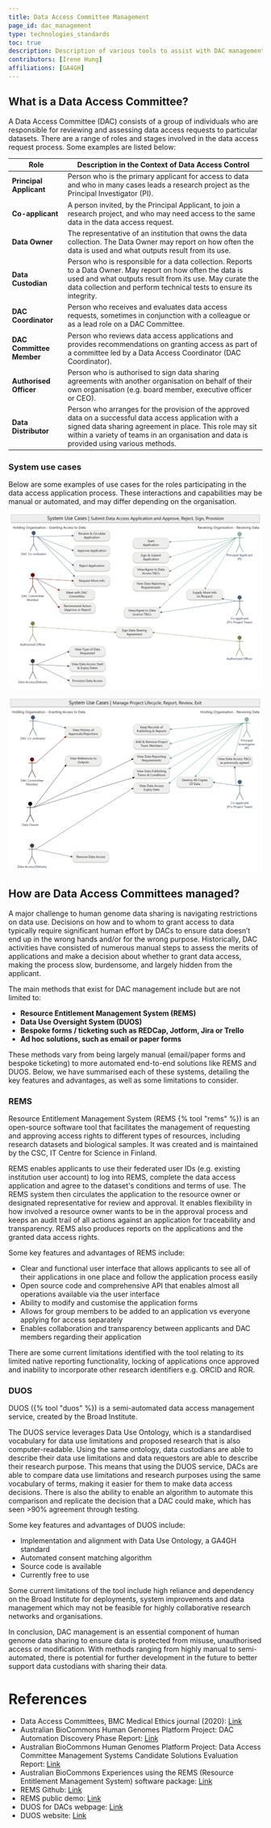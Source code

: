 ```yaml
---
title: Data Access Committee Management
page_id: dac_management
type: technologies_standards
toc: true
description: Description of various tools to assist with DAC management.
contributors: [Irene Hung]
affiliations: [GA4GH]
---
```


## What is a Data Access Committee?

A Data Access Committee (DAC) consists of a group of individuals who are responsible for reviewing and assessing data access requests to particular datasets. There are a range of roles and stages involved in the data access request process. Some examples are listed below:

| Role                  | Description in the Context of Data Access Control                                                                                                                                                           |
|-----------------------|-------------------------------------------------------------------------------------------------------------------------------------------------------------------------------------------------------------|
| **Principal Applicant**  | Person who is the primary applicant for access to data and who in many cases leads a research project as the Principal Investigator (PI).                                                                    |
| **Co-applicant**         | A person invited, by the Principal Applicant, to join a research project, and who may need access to the same data in the data access request.                                                               |
| **Data Owner**           | The representative of an institution that owns the data collection. The Data Owner may report on how often the data is used and what outputs result from its use.                                              |
| **Data Custodian**       | Person who is responsible for a data collection. Reports to a Data Owner. May report on how often the data is used and what outputs result from its use. May curate the data collection and perform technical tests to ensure its integrity. |
| **DAC Coordinator**      | Person who receives and evaluates data access requests, sometimes in conjunction with a colleague or as a lead role on a DAC Committee.                                                                      |
| **DAC Committee Member** | Person who reviews data access applications and provides recommendations on granting access as part of a committee led by a Data Access Coordinator (DAC Coordinator).                                         |
| **Authorised Officer**   | Person who is authorised to sign data sharing agreements with another organisation on behalf of their own organisation (e.g. board member, executive officer or CEO).                                          |
| **Data Distributor**     | Person who arranges for the provision of the approved data on a successful data access application with a signed data sharing agreement in place. This role may sit within a variety of teams in an organisation and data is provided using various methods. |

### System use cases

Below are some examples of use cases for the roles participating in the data access application process. These interactions and capabilities may be manual or automated, and may differ depending on the organisation.

![dac_img_1](images/screenshots/dac_img_1.png)

![dac_img_2](images/screenshots/dac_img_2.png)

## How are Data Access Committees managed?

A major challenge to human genome data sharing is navigating restrictions on data use. Decisions on how and to whom to grant access to data typically require significant human effort by DACs to ensure data doesn’t end up in the wrong hands and/or for the wrong purpose. Historically, DAC activities have consisted of numerous manual steps to assess the merits of applications and make a decision about whether to grant data access, making the process slow, burdensome, and largely hidden from the applicant.

The main methods that exist for DAC management include but are not limited to:

- **Resource Entitlement Management System (REMS)**
- **Data Use Oversight System (DUOS)**
- **Bespoke forms / ticketing such as REDCap, Jotform, Jira or Trello**
- **Ad hoc solutions, such as email or paper forms**

These methods vary from being largely manual (email/paper forms and bespoke ticketing) to more automated end-to-end solutions like REMS and DUOS. Below, we have summarised each of these systems, detailing the key features and advantages, as well as some limitations to consider.

### REMS

Resource Entitlement Management System (REMS {% tool "rems" %})  is an open-source software tool that facilitates the management of requesting and approving access rights to different types of resources, including research datasets and biological samples. It was created and is maintained by the CSC, IT Centre for Science in Finland.

REMS enables applicants to use their federated user IDs (e.g. existing institution user account) to log into REMS, complete the data access application and agree to the dataset's conditions and terms of use. The REMS system then circulates the application to the resource owner or designated representative for review and approval. It enables flexibility in how involved a resource owner wants to be in the approval process and keeps an audit trail of all actions against an application for traceability and transparency. REMS also produces reports on the applications and the granted data access rights.

Some key features and advantages of REMS include:

- Clear and functional user interface that allows applicants to see all of their applications in one place and follow the application process easily
- Open source code and comprehensive API that enables almost all operations available via the user interface
- Ability to modify and customise the application forms
- Allows for group members to be added to an application vs everyone applying for access separately
- Enables collaboration and transparency between applicants and DAC members regarding their application

There are some current limitations identified with the tool relating to its limited native reporting functionality, locking of applications once approved and inability to incorporate other research identifiers e.g. ORCID and ROR.

### DUOS

DUOS ({% tool "duos" %}) is a semi-automated data access management service, created by the Broad Institute.

The DUOS service leverages Data Use Ontology, which is a standardised vocabulary for data use limitations and proposed research that is also computer-readable. Using the same ontology, data custodians are able to describe their data use limitations and data requestors are able to describe their research purpose. This means that using the DUOS service, DACs are able to compare data use limitations and research purposes using the same vocabulary of terms, making it easier for them to make data access decisions. There is also the ability to enable an algorithm to automate this comparison and replicate the decision that a DAC could make, which has seen >90% agreement through testing.

Some key features and advantages of DUOS include:

- Implementation and alignment with Data Use Ontology, a GA4GH standard
- Automated consent matching algorithm
- Source code is available
- Currently free to use

Some current limitations of the tool include high reliance and dependency on the Broad Institute for deployments, system improvements and data management which may not be feasible for highly collaborative research networks and organisations.

In conclusion, DAC management is an essential component of human genome data sharing to ensure data is protected from misuse, unauthorised access or modification. With methods ranging from highly manual to semi-automated, there is potential for further development in the future to better support data custodians with sharing their data.


# References

- Data Access Committees, BMC Medical Ethics journal (2020): [Link](https://bmcmedethics.biomedcentral.com/articles/10.1186/s12910-020-0453-z)
- Australian BioCommons Human Genomes Platform Project: DAC Automation Discovery Phase Report: [Link](https://zenodo.org/records/10781057)
- Australian BioCommons Human Genomes Platform Project: Data Access Committee Management Systems Candidate Solutions Evaluation Report: [Link](https://zenodo.org/records/10720100)
- Australian BioCommons Experiences using the REMS (Resource Entitlement Management System) software package: [Link](https://support.biocommons.org.au/support/solutions/articles/6000266884-experiences-using-the-rems-resource-entitlement-management-system-software-package)
- REMS Github: [Link](https://github.com/CSCfi/rems)
- REMS public demo: [Link](https://rems-demo.rahtiapp.fi/)
- DUOS for DACs webpage: [Link](https://broad-duos.zendesk.com/hc/en-us/articles/360060401131-DUOS-for-DACs)
- DUOS website: [Link](https://duos.broadinstitute.org/)
